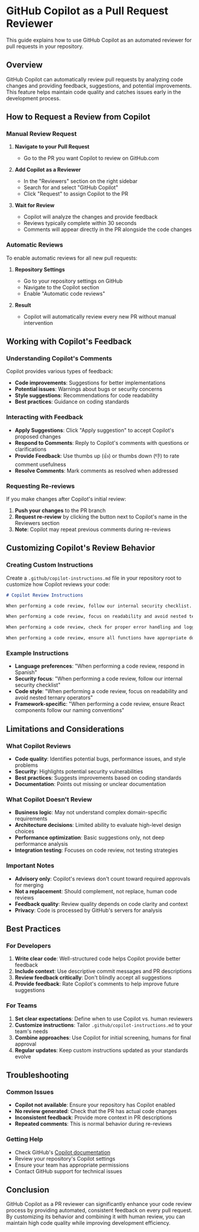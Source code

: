 # GitHub Copilot as a Pull Request Reviewer

This guide explains how to use GitHub Copilot as an automated reviewer for pull requests in your repository.

## Overview

GitHub Copilot can automatically review pull requests by analyzing code changes and providing feedback, suggestions, and potential improvements. This feature helps maintain code quality and catches issues early in the development process.

## How to Request a Review from Copilot

### Manual Review Request

1. **Navigate to your Pull Request**
   - Go to the PR you want Copilot to review on GitHub.com

2. **Add Copilot as a Reviewer**
   - In the "Reviewers" section on the right sidebar
   - Search for and select "GitHub Copilot"
   - Click "Request" to assign Copilot to the PR

3. **Wait for Review**
   - Copilot will analyze the changes and provide feedback
   - Reviews typically complete within 30 seconds
   - Comments will appear directly in the PR alongside the code changes

### Automatic Reviews

To enable automatic reviews for all new pull requests:

1. **Repository Settings**
   - Go to your repository settings on GitHub
   - Navigate to the Copilot section
   - Enable "Automatic code reviews"

2. **Result**
   - Copilot will automatically review every new PR without manual intervention

## Working with Copilot's Feedback

### Understanding Copilot's Comments

Copilot provides various types of feedback:
- **Code improvements**: Suggestions for better implementations
- **Potential issues**: Warnings about bugs or security concerns
- **Style suggestions**: Recommendations for code readability
- **Best practices**: Guidance on coding standards

### Interacting with Feedback

- **Apply Suggestions**: Click "Apply suggestion" to accept Copilot's proposed changes
- **Respond to Comments**: Reply to Copilot's comments with questions or clarifications
- **Provide Feedback**: Use thumbs up (👍) or thumbs down (👎) to rate comment usefulness
- **Resolve Comments**: Mark comments as resolved when addressed

### Requesting Re-reviews

If you make changes after Copilot's initial review:

1. **Push your changes** to the PR branch
2. **Request re-review** by clicking the button next to Copilot's name in the Reviewers section
3. **Note**: Copilot may repeat previous comments during re-reviews

## Customizing Copilot's Review Behavior

### Creating Custom Instructions

Create a `.github/copilot-instructions.md` file in your repository root to customize how Copilot reviews your code:

```markdown
# Copilot Review Instructions

When performing a code review, follow our internal security checklist.

When performing a code review, focus on readability and avoid nested ternary operators.

When performing a code review, check for proper error handling and logging.

When performing a code review, ensure all functions have appropriate documentation.
```

### Example Instructions

- **Language preferences**: "When performing a code review, respond in Spanish"
- **Security focus**: "When performing a code review, follow our internal security checklist"
- **Code style**: "When performing a code review, focus on readability and avoid nested ternary operators"
- **Framework-specific**: "When performing a code review, ensure React components follow our naming conventions"

## Limitations and Considerations

### What Copilot Reviews

- **Code quality**: Identifies potential bugs, performance issues, and style problems
- **Security**: Highlights potential security vulnerabilities
- **Best practices**: Suggests improvements based on coding standards
- **Documentation**: Points out missing or unclear documentation

### What Copilot Doesn't Review

- **Business logic**: May not understand complex domain-specific requirements
- **Architecture decisions**: Limited ability to evaluate high-level design choices
- **Performance optimization**: Basic suggestions only, not deep performance analysis
- **Integration testing**: Focuses on code review, not testing strategies

### Important Notes

- **Advisory only**: Copilot's reviews don't count toward required approvals for merging
- **Not a replacement**: Should complement, not replace, human code reviews
- **Feedback quality**: Review quality depends on code clarity and context
- **Privacy**: Code is processed by GitHub's servers for analysis

## Best Practices

### For Developers

1. **Write clear code**: Well-structured code helps Copilot provide better feedback
2. **Include context**: Use descriptive commit messages and PR descriptions
3. **Review feedback critically**: Don't blindly accept all suggestions
4. **Provide feedback**: Rate Copilot's comments to help improve future suggestions

### For Teams

1. **Set clear expectations**: Define when to use Copilot vs. human reviewers
2. **Customize instructions**: Tailor `.github/copilot-instructions.md` to your team's needs
3. **Combine approaches**: Use Copilot for initial screening, humans for final approval
4. **Regular updates**: Keep custom instructions updated as your standards evolve

## Troubleshooting

### Common Issues

- **Copilot not available**: Ensure your repository has Copilot enabled
- **No review generated**: Check that the PR has actual code changes
- **Inconsistent feedback**: Provide more context in PR descriptions
- **Repeated comments**: This is normal behavior during re-reviews

### Getting Help

- Check GitHub's [Copilot documentation](https://docs.github.com/en/copilot)
- Review your repository's Copilot settings
- Ensure your team has appropriate permissions
- Contact GitHub support for technical issues

## Conclusion

GitHub Copilot as a PR reviewer can significantly enhance your code review process by providing automated, consistent feedback on every pull request. By customizing its behavior and combining it with human review, you can maintain high code quality while improving development efficiency.
